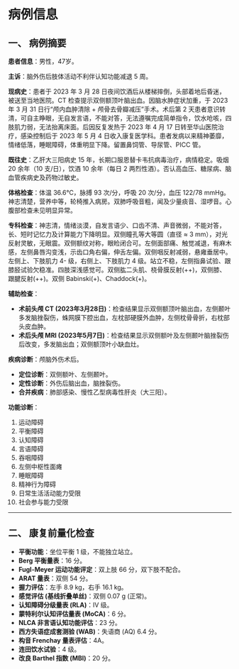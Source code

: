 # 病例信息

## 一、 病例摘要

**患者信息**：男性，47岁。

**主诉**：脑外伤后肢体活动不利伴认知功能减退 5 周。

**现病史**：患者于 2023 年 3 月 28 日夜间饮酒后从楼梯摔倒，头部着地后昏迷，被送至当地医院。CT 检查提示双侧额顶叶脑出血。因脑水肿症状加重，于 2023 年 3 月 31 日行“颅内血肿清除 + 颅骨去骨瓣减压”手术。术后第 2 天患者意识转清，可自主睁眼，无自发言语，不能对答，无法遵嘱完成简单指令，饮水呛咳，四肢肌力弱，无法抬离床面。后因反复发热于 2023 年 4 月 17 日转至华山医院治疗，感染控制后于 2023 年 5 月 4 日收入康复医学科。患者发病以来精神萎靡，情绪低落，睡眠障碍，体重明显下降。留置鼻饲管、导尿管、PICC 管。

**既往史**：乙肝大三阳病史 15 年，长期口服恩替卡韦抗病毒治疗，病情稳定。吸烟 20 余年（10 支/日），饮酒 10 余年（每日 2 两烈性酒）。否认高血压、糖尿病、脑血管疾病史及药物过敏史。

**体格检查**：体温 36.6℃，脉搏 93 次/分，呼吸 20 次/分，血压 122/78 mmHg。神志清楚，营养中等，轮椅推入病房。双肺呼吸音粗，闻及少量痰音、湿啰音。心腹部检查未见明显异常。

**专科检查**：神志清，情绪淡漠，自发言语少、口齿不清、声音微弱，不能对答，长、短时记忆力及计算能力下降明显。双侧瞳孔等大等圆（直径 ≈ 3 mm），对光反射灵敏，无眼震。双侧额纹对称，眼睑闭合可。左侧面部痛、触觉减退，有麻木感，左侧鼻唇沟变浅，示齿口角右偏，伸舌左偏。双侧咽反射减弱，悬雍垂居中。左侧上、下肢肌力 4- 级，右侧上、下肢肌力 4 级。站立不稳，左侧指鼻试验、跟膝胫试验欠稳准。四肢深浅感觉可。双侧肱二头肌、桡骨膜反射(++)，双侧膝、跟腱反射(++)。双侧 Babinski(+)、Chaddock(+)。

**辅助检查**：
*   **术前头颅 CT (2023年3月28日)**：检查结果显示双侧额顶叶脑出血，左侧颞叶多发脑挫裂伤，蛛网膜下腔出血，左枕部硬膜外血肿，左侧枕骨骨折，右枕部头皮血肿。
*   **术后头颅 MRI (2023年5月7日)**：检查结果显示双侧额叶及左侧颞叶脑挫裂伤后改变，多发脑出血；双侧额顶叶小缺血灶。

**疾病诊断**：颅脑外伤术后。
*   **定位诊断**：双侧额叶、左侧颞叶。
*   **定性诊断**：外伤后脑出血，脑挫裂伤。
*   **合并疾病**：肺部感染、慢性乙型病毒性肝炎（大三阳）。

**功能诊断**：
1.  运动障碍
2.  平衡障碍
3.  认知障碍
4.  言语障碍
5.  吞咽障碍
6.  左侧中枢性面瘫
7.  睡眠障碍
8.  精神行为障碍
9.  日常生活活动能力受限
10. 社会参与能力受限

---

## 二、 康复前量化检查

*   **平衡功能**：坐位平衡 1 级，不能独立站立。
*   **Berg 平衡量表**：16 分。
*   **Fugl-Meyer 运动功能评定**：双上肢 66 分，双下肢不配合。
*   **ARAT 量表**：双侧 54 分。
*   **握力评估**：左手 8.9 kg，右手 16.1 kg。
*   **感觉评估 (基线折叠单丝)**：双侧 0.07 g (正常)。
*   **认知障碍分级量表 (RLA)**：IV 级。
*   **蒙特利尔认知评估量表 (MoCA)**：6 分。
*   **NLCA 非言语认知功能评估**：23 分。
*   **西方失语症成套测验 (WAB)**：失语商 (AQ) 6.4 分。
*   **构音 Frenchay 量表评估**：4A。
*   **连田饮水试验**：4 级。
*   **改良 Barthel 指数 (MBI)**：20 分。